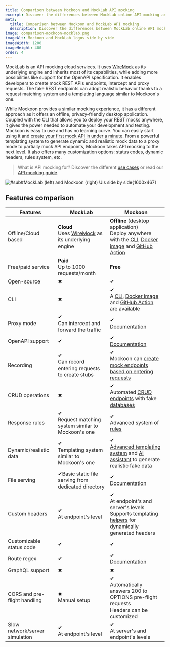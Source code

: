 ```yaml
---
title: Comparison between Mockoon and MockLab API mocking
excerpt: Discover the differences between MockLab online API mocking and Mockoon's desktop application and CLI mocking features
meta:
  title: Comparison between Mockoon and MockLab API mocking
  description: Discover the differences between MockLab online API mocking and Mockoon's desktop application and CLI mocking features
image: comparison-mockoon-mocklab.png
imageAlt: Mockoon and MockLab logos side by side
imageWidth: 1200
imageHeight: 400
order: 4
---
```


MockLab is an API mocking cloud services. It uses [WireMock](/compare/wiremock/) as its underlying engine and inherits most of its capabilities, while adding more possibilities like support for the OpenAPI specification. It enables developers to create mock REST APIs endpoints, intercept and proxy requests. The fake REST endpoints can adopt realistic behavior thanks to a request matching system and a templating language similar to Mockoon's one.

While Mockoon provides a similar mocking experience, it has a different approach as it offers an offline, privacy-friendly desktop application. Coupled with the CLI that allows you to deploy your REST mocks anywhere, it gives the power needed to automate your development and testing.
Mockoon is easy to use and has no learning curve. You can easily start using it and [create your first mock API in under a minute](/tutorials/getting-started/).
From a powerful templating system to generate dynamic and realistic mock data to a proxy mode to partially mock API endpoints, Mockoon takes API mocking to the next level. It also offers many customization options: status codes, dynamic headers, rules system, etc.

> What is API mocking for? Discover the different [use cases](/use-cases/) or read our [API mocking guide](/articles/what-is-api-mocking/).

![#sub#MockLab (left) and Mockoon (right) UIs side by side{1600x467}](/images/compare/comparison-mockoon-mocklab-screenshot.png)

## Features comparison

| Features                                                       | MockLab                                                                                                | Mockoon                                                                                                                                                                                                           |
| -------------------------------------------------------------- | ------------------------------------------------------------------------------------------------------ | ----------------------------------------------------------------------------------------------------------------------------------------------------------------------------------------------------------------- |
| <span class="text-muted">Offline/Cloud based</span>            | **Cloud**<br/>Uses [WireMock](/compare/wiremock/) as its underlying engine                             | **Offline** (desktop application)<br/>Deploy anywhere with the [CLI](/cli/), [Docker image](https://hub.docker.com/r/mockoon/cli) and [GitHub Action](https://github.com/marketplace/actions/mockoon-cli)         |
| <span class="text-muted">Free/paid service</span>              | **Paid**<br/>Up to 1000 requests/month                                                                 | **Free**                                                                                                                                                                                                          |
| <span class="text-muted">Open-source</span>                    | <span class="text-danger fw-bold fs-3">✖</span>                                                       | <span class="text-success fw-bold fs-3">✔</span>                                                                                                                                                                 |
| <span class="text-muted">CLI</span>                            | <span class="text-danger fw-bold fs-3">✖</span>                                                       | <span class="text-success fw-bold fs-3">✔</span> <br/>A [CLI](/cli/), [Docker image](https://hub.docker.com/r/mockoon/cli) and [GitHub Action](https://github.com/marketplace/actions/mockoon-cli) are available |
| <span class="text-muted">Proxy mode</span>                     | <span class="text-success fw-bold fs-3">✔</span><br/>Can intercept and forward the traffic            | <span class="text-success fw-bold fs-3">✔</span><br/>[Documentation](/tutorials/partial-mocking-proxy/)                                                                                                          |
| <span class="text-muted">OpenAPI support </span>               | <span class="text-success fw-bold fs-3">✔</span>                                                      | <span class="text-success fw-bold fs-3">✔</span><br/>[Documentation](/docs/latest/openapi/import-export-openapi-format/)                                                                                         |
| <span class="text-muted">Recording</span>                      | <span class="text-success fw-bold fs-3">✔</span><br/>Can record entering requests to create stubs     | <span class="text-success fw-bold fs-3">✔</span><br/>Mockoon can [create mock endpoints based on entering requests](/tutorials/requests-recording-auto-mocking/)                                                 |
| <span class="text-muted">CRUD operations</span>                | <span class="text-danger fw-bold fs-3">✖</span>                                                       | <span class="text-success fw-bold fs-3">✔</span><br/>Automated [CRUD endpoints](/tutorials/create-full-rest-api-crud-routes/) with fake [databases](/docs/latest/data-buckets/overview/)                         |
| <span class="text-muted">Response rules</span>                 | <span class="text-success fw-bold fs-3">✔</span><br/>Request matching system similar to Mockoon's one | <span class="text-success fw-bold fs-3">✔</span><br/>Advanced system of [rules](/docs/latest/route-responses/dynamic-rules/)                                                                                     |
| <span class="text-muted">Dynamic/realistic data</span>         | <span class="text-success fw-bold fs-3">✔</span><br/>Templating system similar to Mockoon's one       | <span class="text-success fw-bold fs-3">✔</span><br/>[Advanced templating system](/tutorials/generate-mock-json-data/) and [AI assistant](/ai-powered-api-mocking/) to generate realistic fake data              |
| <span class="text-muted">File serving</span>                   | <span class="text-success fw-bold fs-3">✔</span>Basic static file serving from dedicated directory    | <span class="text-success fw-bold fs-3">✔</span><br/>[Documentation](/docs/latest/response-configuration/file-serving/)                                                                                          |
| <span class="text-muted">Custom headers</span>                 | <span class="text-success fw-bold fs-3">✔</span><br/>At endpoint's level                              | <span class="text-success fw-bold fs-3">✔</span><br/>At endpoint's and server's levels<br/>Supports [templating helpers](/docs/latest/templating/overview/#headers-templating) for dynamically generated headers |
| <span class="text-muted">Customizable status code</span>       | <span class="text-success fw-bold fs-3">✔</span>                                                      | <span class="text-success fw-bold fs-3">✔</span>                                                                                                                                                                 |
| <span class="text-muted">Route regex</span>                    | <span class="text-success fw-bold fs-3">✔</span>                                                      | <span class="text-success fw-bold fs-3">✔</span><br/>[Documentation](/docs/latest/api-endpoints/routing/)                                                                                                        |
| <span class="text-muted">GraphQL support</span>                | <span class="text-danger fw-bold fs-3">✖</span>                                                       | <span class="text-danger fw-bold fs-3">✖</span>                                                                                                                                                                  |
| <span class="text-muted">CORS and pre-flight handling</span>   | <span class="text-danger fw-bold fs-3">✖</span><br/>Manual setup                                      | <span class="text-success fw-bold fs-3">✔</span><br/>Automatically answers 200 to OPTIONS pre-flight requests<br/>Headers can be customized                                                                      |
| <span class="text-muted">Slow network/server simulation</span> | <span class="text-success fw-bold fs-3">✔</span><br/>At endpoint's level                              | <span class="text-success fw-bold fs-3">✔</span><br/>At server's and endpoint's levels                                                                                                                           |

